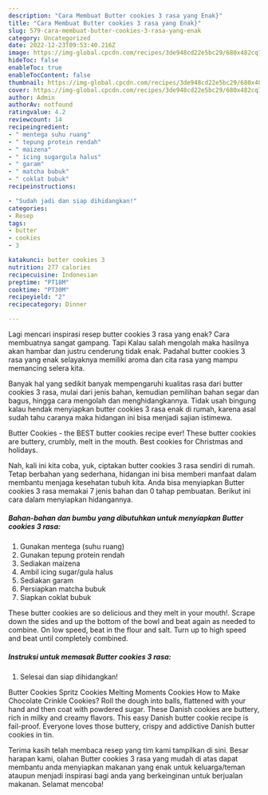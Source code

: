 ```yaml
---
description: "Cara Membuat Butter cookies 3 rasa yang Enak}"
title: "Cara Membuat Butter cookies 3 rasa yang Enak}"
slug: 579-cara-membuat-butter-cookies-3-rasa-yang-enak
category: Uncategorized
date: 2022-12-23T09:53:40.216Z
image: https://img-global.cpcdn.com/recipes/3de948cd22e5bc29/680x482cq70/butter-cookies-3-rasa-foto-resep-utama.jpg
hideToc: false
enableToc: true
enableTocContent: false
thumbnail: https://img-global.cpcdn.com/recipes/3de948cd22e5bc29/680x482cq70/butter-cookies-3-rasa-foto-resep-utama.jpg
cover: https://img-global.cpcdn.com/recipes/3de948cd22e5bc29/680x482cq70/butter-cookies-3-rasa-foto-resep-utama.jpg
author: Admin
authorAv: notfound
ratingvalue: 4.2
reviewcount: 14
recipeingredient:
- " mentega suhu ruang"
- " tepung protein rendah"
- " maizena"
- " icing sugargula halus"
- " garam"
- " matcha bubuk"
- " coklat bubuk"
recipeinstructions:

- "Sudah jadi dan siap dihidangkan!"
categories:
- Resep
tags:
- butter
- cookies
- 3

katakunci: butter cookies 3 
nutrition: 277 calories
recipecuisine: Indonesian
preptime: "PT18M"
cooktime: "PT30M"
recipeyield: "2"
recipecategory: Dinner

---
```



Lagi mencari inspirasi resep butter cookies 3 rasa yang enak? Cara membuatnya sangat gampang. Tapi Kalau salah mengolah maka hasilnya akan hambar dan justru cenderung tidak enak. Padahal butter cookies 3 rasa yang enak selayaknya memiliki aroma dan cita rasa yang mampu memancing selera kita.


Banyak hal yang sedikit banyak mempengaruhi kualitas rasa dari butter cookies 3 rasa, mulai dari jenis bahan, kemudian pemilihan bahan segar dan bagus, hingga cara mengolah dan menghidangkannya. Tidak usah bingung kalau hendak menyiapkan butter cookies 3 rasa enak di rumah, karena asal sudah tahu caranya maka hidangan ini bisa menjadi sajian istimewa.

Butter Cookies - the BEST butter cookies recipe ever! These butter cookies are buttery, crumbly, melt in the mouth. Best cookies for Christmas and holidays.


Nah, kali ini kita coba, yuk, ciptakan butter cookies 3 rasa sendiri di rumah. Tetap berbahan yang sederhana, hidangan ini bisa memberi manfaat dalam membantu menjaga kesehatan tubuh kita. Anda bisa menyiapkan Butter cookies 3 rasa memakai 7 jenis bahan dan 0 tahap pembuatan. Berikut ini cara dalam menyiapkan hidangannya.

<!--inarticleads1-->

##### Bahan-bahan dan bumbu yang dibutuhkan untuk menyiapkan Butter cookies 3 rasa:

1. Gunakan  mentega (suhu ruang)
1. Gunakan  tepung protein rendah
1. Sediakan  maizena
1. Ambil  icing sugar/gula halus
1. Sediakan  garam
1. Persiapkan  matcha bubuk
1. Siapkan  coklat bubuk


These butter cookies are so delicious and they melt in your mouth!. Scrape down the sides and up the bottom of the bowl and beat again as needed to combine. On low speed, beat in the flour and salt. Turn up to high speed and beat until completely combined. 

<!--inarticleads2-->

##### Instruksi untuk memasak Butter cookies 3 rasa:


1. Selesai dan siap dihidangkan!

Butter Cookies Spritz Cookies Melting Moments Cookies How to Make Chocolate Crinkle Cookies? Roll the dough into balls, flattened with your hand and then coat with powdered sugar. These Danish cookies are buttery, rich in milky and creamy flavors. This easy Danish butter cookie recipe is fail-proof. Everyone loves those buttery, crispy and addictive Danish butter cookies in tin. 

Terima kasih telah membaca resep yang tim kami tampilkan di sini. Besar harapan kami, olahan Butter cookies 3 rasa yang mudah di atas dapat membantu anda menyiapkan makanan yang enak untuk keluarga/teman ataupun menjadi inspirasi bagi anda yang berkeinginan untuk berjualan makanan. Selamat mencoba!
